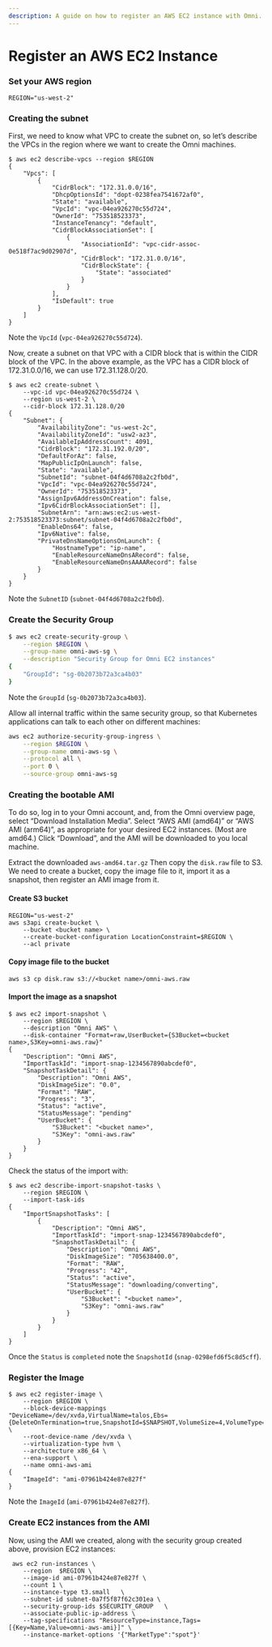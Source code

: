 ```yaml
---
description: A guide on how to register an AWS EC2 instance with Omni.
---
```


# Register an AWS EC2 Instance

### Set your AWS region <a href="#set-your-aws-region" id="set-your-aws-region"></a>

```
REGION="us-west-2"
```

### Creating the subnet <a href="#creating-the-subnet" id="creating-the-subnet"></a>

First, we need to know what VPC to create the subnet on, so let’s describe the VPCs in the region where we want to create the Omni machines.

```
$ aws ec2 describe-vpcs --region $REGION
{
    "Vpcs": [
        {
            "CidrBlock": "172.31.0.0/16",
            "DhcpOptionsId": "dopt-0238fea7541672af0",
            "State": "available",
            "VpcId": "vpc-04ea926270c55d724",
            "OwnerId": "753518523373",
            "InstanceTenancy": "default",
            "CidrBlockAssociationSet": [
                {
                    "AssociationId": "vpc-cidr-assoc-0e518f7ac9d02907d",
                    "CidrBlock": "172.31.0.0/16",
                    "CidrBlockState": {
                        "State": "associated"
                    }
                }
            ],
            "IsDefault": true
        }
    ]
}
```

Note the `VpcId` (`vpc-04ea926270c55d724`).

Now, create a subnet on that VPC with a CIDR block that is within the CIDR block of the VPC. In the above example, as the VPC has a CIDR block of 172.31.0.0/16, we can use 172.31.128.0/20.

```
$ aws ec2 create-subnet \
    --vpc-id vpc-04ea926270c55d724 \
    --region us-west-2 \
    --cidr-block 172.31.128.0/20
{
    "Subnet": {
        "AvailabilityZone": "us-west-2c",
        "AvailabilityZoneId": "usw2-az3",
        "AvailableIpAddressCount": 4091,
        "CidrBlock": "172.31.192.0/20",
        "DefaultForAz": false,
        "MapPublicIpOnLaunch": false,
        "State": "available",
        "SubnetId": "subnet-04f4d6708a2c2fb0d",
        "VpcId": "vpc-04ea926270c55d724",
        "OwnerId": "753518523373",
        "AssignIpv6AddressOnCreation": false,
        "Ipv6CidrBlockAssociationSet": [],
        "SubnetArn": "arn:aws:ec2:us-west-2:753518523373:subnet/subnet-04f4d6708a2c2fb0d",
        "EnableDns64": false,
        "Ipv6Native": false,
        "PrivateDnsNameOptionsOnLaunch": {
            "HostnameType": "ip-name",
            "EnableResourceNameDnsARecord": false,
            "EnableResourceNameDnsAAAARecord": false
        }
    }
}
```

Note the `SubnetID` (`subnet-04f4d6708a2c2fb0d`).

### Create the Security Group <a href="#create-the-security-group" id="create-the-security-group"></a>

```bash
$ aws ec2 create-security-group \
    --region $REGION \
    --group-name omni-aws-sg \
    --description "Security Group for Omni EC2 instances"
{
    "GroupId": "sg-0b2073b72a3ca4b03"
}
```

Note the `GroupId` (`sg-0b2073b72a3ca4b03`).

Allow all internal traffic within the same security group, so that Kubernetes applications can talk to each other on different machines:

```bash
aws ec2 authorize-security-group-ingress \
    --region $REGION \
    --group-name omni-aws-sg \
    --protocol all \
    --port 0 \
    --source-group omni-aws-sg
```

### Creating the bootable AMI <a href="#creating-the-bootable-ami" id="creating-the-bootable-ami"></a>

To do so, log in to your Omni account, and, from the Omni overview page, select “Download Installation Media”. Select “AWS AMI (amd64)” or “AWS AMI (arm64)”, as appropriate for your desired EC2 instances. (Most are amd64.) Click “Download”, and the AMI will be downloaded to you local machine.

Extract the downloaded `aws-amd64.tar.gz` Then copy the `disk.raw` file to S3. We need to create a bucket, copy the image file to it, import it as a snapshot, then register an AMI image from it.

#### Create S3 bucket <a href="#create-s3-bucket" id="create-s3-bucket"></a>

```
REGION="us-west-2"
aws s3api create-bucket \
    --bucket <bucket name> \
    --create-bucket-configuration LocationConstraint=$REGION \
    --acl private
```

#### Copy image file to the bucket <a href="#copy-image-file-to-the-bucket" id="copy-image-file-to-the-bucket"></a>

```
aws s3 cp disk.raw s3://<bucket name>/omni-aws.raw
```

#### Import the image as a snapshot <a href="#import-the-image-as-a-snapshot" id="import-the-image-as-a-snapshot"></a>

```
$ aws ec2 import-snapshot \
    --region $REGION \
    --description "Omni AWS" \
    --disk-container "Format=raw,UserBucket={S3Bucket=<bucket name>,S3Key=omni-aws.raw}"
{
    "Description": "Omni AWS",
    "ImportTaskId": "import-snap-1234567890abcdef0",
    "SnapshotTaskDetail": {
        "Description": "Omni AWS",
        "DiskImageSize": "0.0",
        "Format": "RAW",
        "Progress": "3",
        "Status": "active",
        "StatusMessage": "pending"
        "UserBucket": {
            "S3Bucket": "<bucket name>",
            "S3Key": "omni-aws.raw"
        }
    }
}
```

Check the status of the import with:

```
$ aws ec2 describe-import-snapshot-tasks \
    --region $REGION \
    --import-task-ids
{
    "ImportSnapshotTasks": [
        {
            "Description": "Omni AWS",
            "ImportTaskId": "import-snap-1234567890abcdef0",
            "SnapshotTaskDetail": {
                "Description": "Omni AWS",
                "DiskImageSize": "705638400.0",
                "Format": "RAW",
                "Progress": "42",
                "Status": "active",
                "StatusMessage": "downloading/converting",
                "UserBucket": {
                    "S3Bucket": "<bucket name>",
                    "S3Key": "omni-aws.raw"
                }
            }
        }
    ]
}
```

Once the `Status` is `completed` note the `SnapshotId` (`snap-0298efd6f5c8d5cff`).

### Register the Image <a href="#register-the-image" id="register-the-image"></a>

```
$ aws ec2 register-image \
    --region $REGION \
    --block-device-mappings "DeviceName=/dev/xvda,VirtualName=talos,Ebs={DeleteOnTermination=true,SnapshotId=$SNAPSHOT,VolumeSize=4,VolumeType=gp2}" \
    --root-device-name /dev/xvda \
    --virtualization-type hvm \
    --architecture x86_64 \
    --ena-support \
    --name omni-aws-ami
{
    "ImageId": "ami-07961b424e87e827f"
}
```

Note the `ImageId` (`ami-07961b424e87e827f`).

### Create EC2 instances from the AMI <a href="#create-ec2-instances-from-the-ami" id="create-ec2-instances-from-the-ami"></a>

Now, using the AMI we created, along with the security group created above, provision EC2 instances:

```
 aws ec2 run-instances \
    --region  $REGION \
    --image-id ami-07961b424e87e827f \
    --count 1 \
    --instance-type t3.small   \
    --subnet-id subnet-0a7f5f87f62c301ea \
    --security-group-ids $SECURITY_GROUP   \
    --associate-public-ip-address \
    --tag-specifications "ResourceType=instance,Tags=[{Key=Name,Value=omni-aws-ami}]" \
    --instance-market-options '{"MarketType":"spot"}'
```
